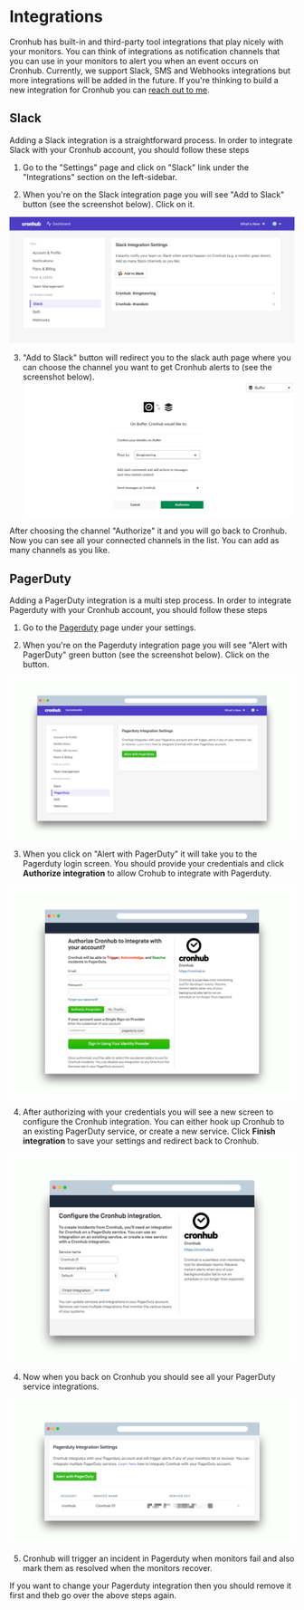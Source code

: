 # Integrations

Cronhub has built-in and third-party tool integrations that play nicely with your monitors. You can think of integrations as notification channels that you can use in your monitors to alert you when an event occurs on Cronhub. Currently, we support Slack, SMS and Webhooks integrations but more integrations will be added in the future. If you're thinking to build a new integration for Cronhub you can [reach out to me](mailto:tigran@cronhub.io).

## Slack
Adding a Slack integration is a straightforward process. In order to integrate Slack with your Cronhub account, you should follow these steps

1. Go to the "Settings" page and click on "Slack" link under the "Integrations" section on the left-sidebar.

2. When you're on the Slack integration page you will see "Add to Slack" button (see the screenshot below). Click on it.

![Add to Slack](./slack-integration-step-1.png)

3. "Add to Slack" button will redirect you to the slack auth page where you can choose the channel you want to get Cronhub alerts to (see the screenshot below).
![Slack auth page](./slack-integration-step-2.png)

After choosing the channel "Authorize" it and you will go back to Cronhub. Now you can see all your connected channels in the list. You can add as many channels as you like.


## PagerDuty
Adding a PagerDuty integration is a multi step process. In order to integrate Pagerduty with your Cronhub account, you should follow these steps

1. Go to the [Pagerduty](https://cronhub.io/settings/integrations/pagerduty) page under your settings.

2. When you're on the Pagerduty integration page you will see "Alert with PagerDuty" green button (see the screenshot below). Click on the button.

![Alert with PagerDuty](./pd-integration-step-1.png)

3. When you click on "Alert with PagerDuty" it will take you to the Pagerduty login screen. You should provide your credentials and click **Authorize integration** to allow Crohub to integrate with Pagerduty.

![Authorize integration with Cronhub](./pd-integration-step-2.png)

4. After authorizing with your credentials you will see a new screen to configure the Cronhub integration. You can either hook up Cronhub to an existing PagerDuty service, or create a new service. Click **Finish integration** to save your settings and redirect back to Cronhub.

![Configure the Cronhub Integration](./pd-integration-step-3.png)

4. Now when you back on Cronhub you should see all your PagerDuty service integrations.

![Pagerduty Cronhub Integration](./pd-integration-step-4.png)

5. Cronhub will trigger an incident in Pagerduty when monitors fail and also mark them as resolved when the monitors recover.


If you want to change your Pagerduty integration then you should remove it first and theb go over the above steps again.

